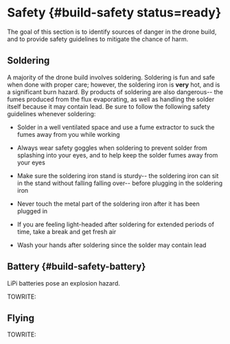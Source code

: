 # Safety {#build-safety status=ready}

The goal of this section is to identify sources of danger in the drone build, and to provide safety guidelines to mitigate the chance of harm.

## Soldering

A majority of the drone build involves soldering. Soldering is fun and safe when done with proper care; however, the soldering iron is **very** hot, and is a significant burn hazard. By products of soldering are also dangerous-- the fumes produced from the flux evaporating, as well as handling the solder itself because it may contain lead. Be sure to follow the following safety guidelines whenever soldering:

- Solder in a well ventilated space and use a fume extractor to suck the fumes away from you while working

-  Always wear safety goggles when soldering to prevent solder from splashing into your eyes, and to help keep the solder fumes away from your eyes

- Make sure the soldering iron stand is sturdy-- the soldering iron can sit in the stand without falling falling over-- before plugging in the soldering iron

- Never touch the metal part of the soldering iron after it has been plugged in

- If you are feeling light-headed after soldering for extended periods of time, take a break and get fresh air

- Wash your hands after soldering since the solder may contain lead


## Battery {#build-safety-battery}

LiPi batteries pose an explosion hazard.

TOWRITE:

## Flying

TOWRITE:
